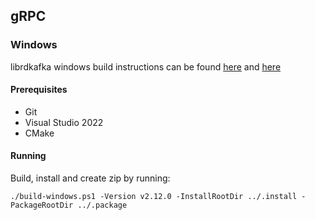 ## gRPC

### Windows

librdkafka windows build instructions can be found [here](https://github.com/confluentinc/librdkafka/tree/master/win32) and [here](https://github.com/confluentinc/librdkafka/blob/master/README.win32)

#### Prerequisites

- Git
- Visual Studio 2022
- CMake

#### Running

Build, install and create zip by running:

`./build-windows.ps1 -Version v2.12.0 -InstallRootDir ../.install -PackageRootDir ../.package`